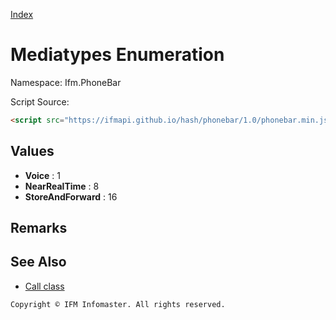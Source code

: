 [Index](index.md)

Mediatypes Enumeration
======================

Namespace: Ifm.PhoneBar

Script Source:
```html
<script src="https://ifmapi.github.io/hash/phonebar/1.0/phonebar.min.js"></script>
```

## Values ##

+ **Voice**	          :  1
+ **NearRealTime**    :  8
+ **StoreAndForward** : 16

Remarks
-------

See Also
--------

* [Call class](call.md)

``` Copyright © IFM Infomaster. All rights reserved. ```

